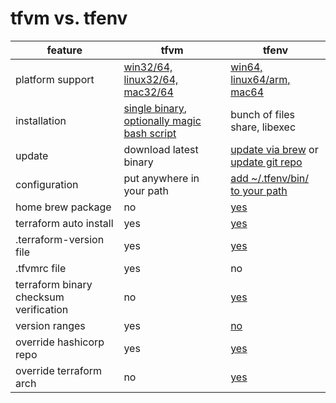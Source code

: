 # tfvm vs. tfenv

| feature          | tfvm | tfenv | 
|------------------|------|-------|
| platform support | [win32/64, linux32/64, mac32/64](https://github.com/cbuschka/tfvm/releases/tag/v0.13.0) | [win64, linux64/arm, mac64](https://github.com/tfutils/tfenv#support) |
| installation     | [single binary](https://github.com/cbuschka/tfvm/releases/latest), [optionally magic bash script](https://github.com/cbuschka/tfvm/tree/conni_tfvm-vs-tfenv#installation) | bunch of files share, libexec |
| update           | download latest binary | [update via brew](https://github.com/tfutils/tfenv#automatic) or [update git repo](https://github.com/tfutils/tfenv#upgrading) |
| configuration    | put anywhere in your path | [add ~/.tfenv/bin/ to your path](https://github.com/tfutils/tfenv#manual) | 
| home brew package | no | [yes](https://github.com/tfutils/tfenv#automatic) |
| terraform auto install  | yes | [yes](https://github.com/tfutils/tfenv#tfenv_auto_install) |
| .terraform-version file | yes | [yes](https://github.com/tfutils/tfenv#terraform-version) |
| .tfvmrc file | yes | no |
| terraform binary checksum verification | no | [yes](https://github.com/tfutils/tfenv#tfenv-install-version) |
| version ranges   | yes | [no](https://github.com/tfutils/tfenv#min-required) |
| override hashicorp repo | yes | [yes](https://github.com/tfutils/tfenv#tfenv_remote) |
| override terraform arch | no | [yes](https://github.com/tfutils/tfenv#tfenv_arch) |

